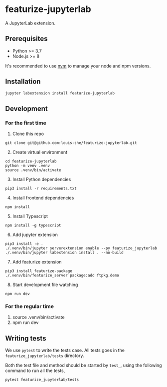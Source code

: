 # featurize-jupyterlab

A JupyterLab extension.

## Prerequisites

* Python >= 3.7
* Node.js >= 8

It's recommended to use [nvm](https://github.com/nvm-sh/nvm) to manage your node and npm versions.

## Installation

```bash
jupyter labextension install featurize-jupyterlab
```

## Development

### For the first time

1. Clone this repo
```
git clone git@github.com:louis-she/featurize-jupyterlab.git
```

2. Create virtual environment
```
cd featurize-jupyterlab
python -m venv .venv
source .venv/bin/activate
```

3. Install Python dependencies
```
pip3 install -r requirements.txt
```

4. Install frontend dependencies
```
npm install
```

5. Install Typescript
```
npm install -g typescript
```

6. Add jupyter extension
```
pip3 install -e .
./.venv/bin/jupyter serverextension enable --py featurize_jupyterlab
./.venv/bin/jupyter labextension install . --no-build
```

7. Add featurize extension
```
pip3 install featurize-package
./.venv/bin/featurize_server package:add ftpkg.demo
```

8. Start development file watching
```
npm run dev
```

### For the regular time

1. source .venv/bin/activate
2. npm run dev

## Writing tests

We use `pytest` to write the tests case. All tests goes in the `featurize_jupyterlab/tests` directory.

Both the test file and method should be started by `test_`, using the following command to run all the tests,
```
pytest featurize_jupyterlab/tests
```

